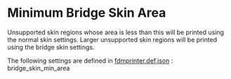# Minimum Bridge Skin Area

Unsupported skin regions whose area is less than this will be printed using the normal skin settings. Larger unsupported skin regions will be printed using the bridge skin settings.

The following settings are defined in [fdmprinter.def.json](https://github.com/smartavionics/Cura/blob/mb-master/resources/definitions/fdmprinter.def.json) : bridge_skin_min_area